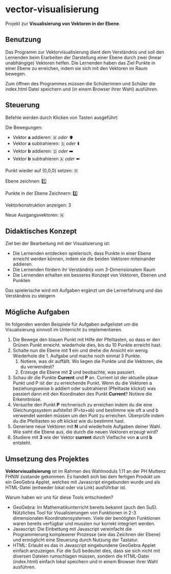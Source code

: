 # vector-visualisierung
Projekt zur **Visualisierung von Vektoren in der Ebene**.

## Benutzung
Das Programm zur Vektorvisualisierung dient dem Verständnis und soll den Lernenden beim Erarbeiten der Darstellung einer Ebene durch zwei (linear unabhängige) Vektoren helfen.
Die Lernenden haben das Ziel Punkte in einer Ebene zu erreichen, indem sie sich mit den Vektoren im Raum bewegen.

Zum öffnen des Programmes müssen die Schülerinnen und Schüler die index.html Datei speichern und (in einem Browser ihrer Wahl) ausführen.

## Steuerung
Befehle werden durch Klicken von Tasten ausgeführt:

Die Bewegungen: 
- Vektor **a** addieren:  🇼 *oder*  ⬆️
- Vektor **a** subtrahieren:  🇸 *oder* ⬇️
- Vektor **b** addieren: 🇩 *oder* ➡️
- Vektor **b** subtrahieren 🇦 *oder* ⬅️

Punkt wieder auf (0,0,0) setzen: 🇷

Ebene zeichnen: 1️⃣

Punkte in der Ebene Zeichnern: 2️⃣

Vektorkonstruktion anzeigen: 3

Neue Ausgangsvektoren: 🇳

## Didaktisches Konzept
Ziel bei der Bearbeitung mit der Visualisierung ist:

- Die Lernenden entdecken spielerisch, dass Punkte in einer Ebene erreicht werden können, indem sie die beiden Vektoren miteinander addieren.
- Die Lernenden fördern ihr Verständnis vom 3-Dimensionalem Raum
- Die Lernenden erhalten ein besseres Konzept von Vektoren, Ebenen und Punkten

Das spielerische wird mit Aufgaben ergänzt um die Lernerfahrung und das Verständnis zu steigern

## Mögliche Aufgaben

Im folgenden werden Beispiele für Aufgaben aufgelistet um die Visualisierung sinnvoll im Unterricht zu implementieren.

1. Die Bewege den blauen Punkt mit Hilfe der Pfeiltasten, so dass er den Grünen Punkt erreicht. wiederhole dies, bis du 10 Punkte erreicht hast.
2. Schalte nun die Ebene mit **1** ein und drehe die Ansicht ein wenig. Wiederhole die 1. Aufgabe und mache noch einmal 3 Punkte.
   1. Notiere, was dir auffällt. Wo liegen die Punkte und die Vektoren, die du verwendest?
   2. Erzeuge die Ebene mit **2** und beobachte, was passiert.
3. Schau dir die Punkte **Current** und **P** an. Current ist der aktuelle plaue Punkt und P ist der zu erreichende Punkt. Wenn du die Vektoren a beziehungsweise b addiert oder subtrahierst (Pfeiltaste klickst) was passiert dann mit den Koordinaten des Punkt **Current**? Notiere die Erkenntnisse.
4. Versuche den Punkt **P** rechnerisch zu erreichen indem du die eine Gleichungssystem aufstellst (P=t*a+s*b) und bestimme wie oft a und b verwendet werden müssen um den Punt zu erreichen. Überprüfe indem du die Pfeiltasten so oft klickst wie du bestimmt hast.
5. Generiere neue Vektoren mit **N** und wiederhole Aufgaben deiner Wahl. Wie sieht die Ebene aus, die durch die neuen Vektoren erzeugt wird?
6. Studiere mit **3** wie der Vektor **current** durch Vielfache von **a** und **b** entsteht.


## Umsetzung des Projektes
**Vektorvisualisierung** ist im Rahmen des Wahlmoduls 1.11 an der PH Muttenz FHNW zustande gekommen. Es handelt sich bei dem fertigen Produkt um ein GeoGebra Applet, welches mit Javascript eingebunden wurde und als HTML-Datei (entweder lokal oder via Link) ausführbar ist.

Warum haben wir uns für diese Tools entschieden?
- GeoGebra: Im Mathematikunterricht bereits bekannt (auch den SuS). Nützliches Tool für Visualisierungen von Funktionen in 2-3 dimensionalen Koordinatensystemen. Viele der benötigten Funktionen waren bereits verfügbar und mussten nur korrekt integriert werden.
- Javascript: Die Einbettung mit Javascript vereinfacht die Programmierung komplexerer Prozesse (wie das Zeichnen der Ebene) und ermöglicht eine Steuerung durch Nutzung der Tastatur.
- HTML: Erlaubt es das in Javascript eingebundene GeoGebra Applet einfach anzuzeigen. Für die SuS bedeutet dies, dass sie sich nicht mit diversen Dateien rumschlagen müssen, sondern die HTML-Datei (index.html) einfach lokal speichern und in einem Browser ihrer Wahl ausführen.
